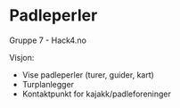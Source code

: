 # Padleperler

Gruppe 7 - Hack4.no

Visjon:
* Vise padleperler (turer, guider, kart)
* Turplanlegger
* Kontaktpunkt for kajakk/padleforeninger
